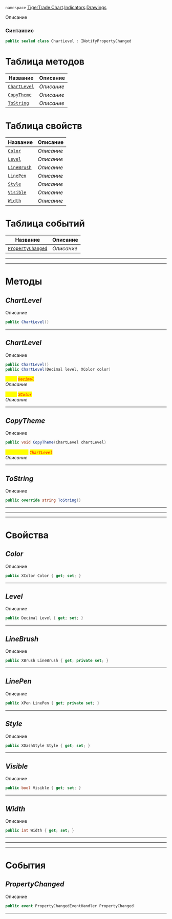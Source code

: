 
`namespace` [TigerTrade.Chart](../../../TigerTrade.Chart.md).[Indicators](../../../TigerTrade.Chart/Indicators.md).[Drawings](../../../TigerTrade.Chart/Indicators/Drawings.md)


Описание

### Синтаксис
```csharp
public sealed class ChartLevel : INotifyPropertyChanged
```


# Таблица методов
| Название | Описание |
| --- | --- |
| [`ChartLevel`](./ChartLevel.cs/Методы/ChartLevel.md) | *Описание* |
| [`CopyTheme`](./ChartLevel.cs/Методы/CopyTheme.md) | *Описание* |
| [`ToString`](./ChartLevel.cs/Методы/ToString.md) | *Описание* |

# Таблица свойств
| Название | Описание |
| --- | --- |
| [`Color`](./ChartLevel.cs/Свойства/Color.md) | *Описание* |
| [`Level`](./ChartLevel.cs/Свойства/Level.md) | *Описание* |
| [`LineBrush`](./ChartLevel.cs/Свойства/LineBrush.md) | *Описание* |
| [`LinePen`](./ChartLevel.cs/Свойства/LinePen.md) | *Описание* |
| [`Style`](./ChartLevel.cs/Свойства/Style.md) | *Описание* |
| [`Visible`](./ChartLevel.cs/Свойства/Visible.md) | *Описание* |
| [`Width`](./ChartLevel.cs/Свойства/Width.md) | *Описание* |

# Таблица событий
| Название | Описание |
| --- | --- |
| [`PropertyChanged`](./ChartLevel.cs/События/PropertyChanged.md) | *Описание* |





***  
***  
# Методы

## *ChartLevel*
Описание

```csharp
public ChartLevel()
```

***                

## *ChartLevel*
Описание

```csharp
public ChartLevel()
public ChartLevel(Decimal level, XColor color)
```

<mark style="color:yellow;">`level`</mark> <mark style="color:red;">*`Decimal`*</mark>  
 *Описание*  

<mark style="color:yellow;">`color`</mark> <mark style="color:red;">*`XColor`*</mark>  
 *Описание*  


***                

## *CopyTheme*
Описание

```csharp
public void CopyTheme(ChartLevel chartLevel)
```
<mark style="color:yellow;">`chartLevel`</mark> <mark style="color:red;">*`ChartLevel`*</mark>  
 *Описание*  


***                

## *ToString*
Описание

```csharp
public override string ToString()
```

***                
***
  ***
  # Свойства

## *Color*
Описание

```csharp
public XColor Color { get; set; }
```
***

## *Level*
Описание

```csharp
public Decimal Level { get; set; }
```
***

## *LineBrush*
Описание

```csharp
public XBrush LineBrush { get; private set; }
```
***

## *LinePen*
Описание

```csharp
public XPen LinePen { get; private set; }
```
***

## *Style*
Описание

```csharp
public XDashStyle Style { get; set; }
```
***

## *Visible*
Описание

```csharp
public bool Visible { get; set; }
```
***

## *Width*
Описание

```csharp
public int Width { get; set; }
```
***
***
  ***
  # События

## *PropertyChanged*
Описание

```csharp
public event PropertyChangedEventHandler PropertyChanged
```
***

